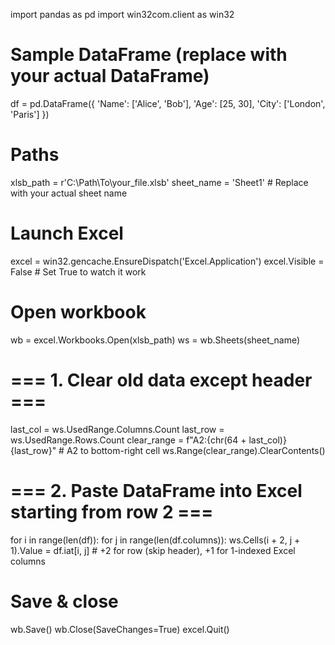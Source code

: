 import pandas as pd
import win32com.client as win32

# Sample DataFrame (replace with your actual DataFrame)
df = pd.DataFrame({
    'Name': ['Alice', 'Bob'],
    'Age': [25, 30],
    'City': ['London', 'Paris']
})

# Paths
xlsb_path = r'C:\Path\To\your_file.xlsb'
sheet_name = 'Sheet1'  # Replace with your actual sheet name

# Launch Excel
excel = win32.gencache.EnsureDispatch('Excel.Application')
excel.Visible = False  # Set True to watch it work

# Open workbook
wb = excel.Workbooks.Open(xlsb_path)
ws = wb.Sheets(sheet_name)

# === 1. Clear old data except header ===
last_col = ws.UsedRange.Columns.Count
last_row = ws.UsedRange.Rows.Count
clear_range = f"A2:{chr(64 + last_col)}{last_row}"  # A2 to bottom-right cell
ws.Range(clear_range).ClearContents()

# === 2. Paste DataFrame into Excel starting from row 2 ===
for i in range(len(df)):
    for j in range(len(df.columns)):
        ws.Cells(i + 2, j + 1).Value = df.iat[i, j]  # +2 for row (skip header), +1 for 1-indexed Excel columns

# Save & close
wb.Save()
wb.Close(SaveChanges=True)
excel.Quit()

